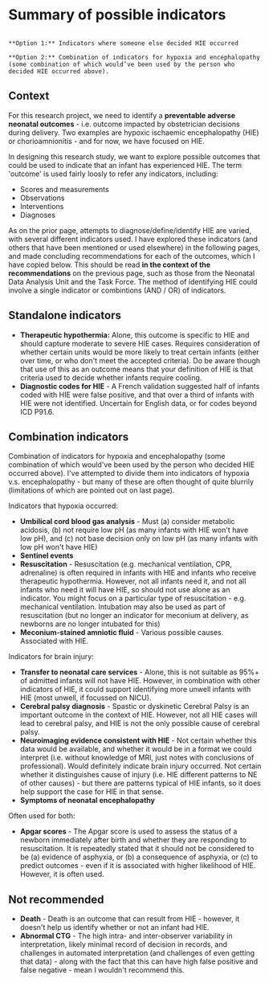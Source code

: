 # Summary of possible indicators

`````{admonition} Executive summary

**Option 1:** Indicators where someone else decided HIE occurred

**Option 2:** Combination of indicators for hypoxia and encephalopathy (some combination of which would’ve been used by the person who decided HIE occurred above).
`````

## Context

For this research project, we need to identify a **preventable adverse neonatal outcomes** - i.e. outcome impacted by obstetrician decisions during delivery. Two examples are hypoxic ischaemic encephalopathy (HIE) or chorioamnionitis - and for now, we have focused on HIE.

In designing this research study, we want to explore possible outcomes that could be used to indicate that an infant has experienced HIE. The term 'outcome' is used fairly loosly to refer any indicators, including:
* Scores and measurements
* Observations
* Interventions
* Diagnoses

As on the prior page, attempts to diagnose/define/identify HIE are varied, with several different indicators used. I have explored these indicators (and others that have been mentioned or used elsewhere) in the following pages, and made concluding recommendations for each of the outcomes, which I have copied below. This should be read **in the context of the recommendations** on the previous page, such as those from the Neonatal Data Analysis Unit and the Task Force. The method of identifying HIE could involve a single indicator or combintions (AND / OR) of indicators.

## Standalone indicators

* **Therapeutic hypothermia:** Alone, this outcome is specific to HIE and should capture moderate to severe HIE cases. Requires consideration of whether certain units would be more likely to treat certain infants (either over time, or who don't meet the accepted criteria). Do be aware though that use of this as an outcome means that your definition of HIE is that criteria used to decide whether infants require cooling.
* **Diagnostic codes for HIE** - A French validation suggested half of infants coded with HIE were false positive, and that over a third of infants with HIE were not identified. Uncertain for English data, or for codes beyond ICD P91.6.

## Combination indicators

Combination of indicators for hypoxia and encephalopathy (some combination of which would've been used by the person who decided HIE occurred above). I've attempted to divide them into indicators of hypoxia v.s. encephalopathy - but many of these are often thought of quite blurrily (limitations of which are pointed out on last page).

Indicators that hypoxia occurred:
* **Umbilical cord blood gas analysis** - Must (a) consider metabolic acidosis, (b) not require low pH (as many infants with HIE won't have low pH), and (c) not base decision only on low pH (as many infants with low pH won't have HIE)
* **Sentinel events**
* **Resuscitation** - Resuscitation (e.g. mechanical ventilation, CPR, adrenaline) is often required in infants with HIE and infants who receive therapeutic hypothermia. However, not all infants need it, and not all infants who need it will have HIE, so should not use alone as an indicator. You might focus on a particular type of resuscitation - e.g. mechanical ventilation. Intubation may also be used as part of resuscitation (but no longer an indicator for meconium at delivery, as newborns are no longer intubated for this)
* **Meconium-stained amniotic fluid** - Various possible causes. Associated with HIE.

Indicators for brain injury:
* **Transfer to neonatal care services** - Alone, this is not suitable as 95%+ of admitted infants will not have HIE. However, in combination with other indicators of HIE, it could support identifying more unwell infants with HIE (most unwell, if focussed on NICU).
* **Cerebral palsy diagnosis** - Spastic or dyskinetic Cerebral Palsy is an important outcome in the context of HIE. However, not all HIE cases will lead to cerebral palsy, and HIE is not the only possible cause of cerebral palsy.
* **Neuroimaging evidence consistent with HIE** - Not certain whether this data would be available, and whether it would be in a format we could interpret (i.e. without knowledge of MRI, just notes with conclusions of professional). Would definitely indicate brain injury occurred. Not certain whether it distinguishes cause of injury (i.e. HIE different patterns to NE of other causes) - but there are patterns typical of HIE infants, so it does help support the case for HIE in that sense.
* **Symptoms of neonatal encephalopathy**

Often used for both:
* **Apgar scores** -  The Apgar score is used to assess the status of a newborn immediately after birth and whether they are responding to resuscitation. It is repeatedly stated that it should not be considered to be (a) evidence of asphyxia, or (b) a consequence of asphyxia, or (c) to predict outcomes - even if it is associated with higher likelihood of HIE. However, it is often used.

## Not recommended

 * **Death** - Death is an outcome that can result from HIE - however, it doesn't help us identify whether or not an infant had HIE.
 * **Abnormal CTG** - The high intra- and inter-observer variability in interpretation, likely minimal record of decision in records, and challenges in automated interpretation (and challenges of even getting that data) - along with the fact that this can have high false positive and false negative - mean I wouldn't recommend this.
